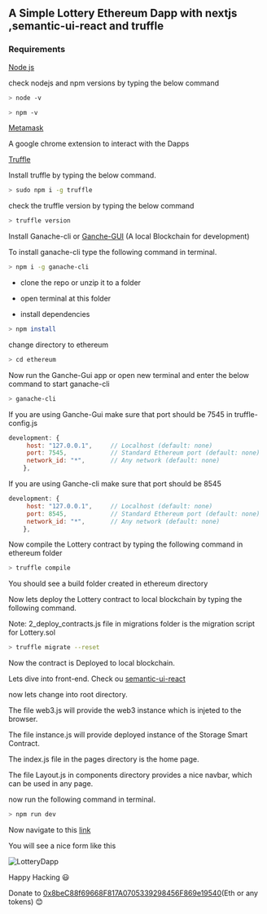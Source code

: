 ## A Simple Lottery Ethereum Dapp with nextjs ,semantic-ui-react and truffle 

### Requirements

[Node js](https://nodejs.org/en/)

check nodejs and npm versions by typing the below command

```bash
> node -v
```
```bash
> npm -v
```
[Metamask](https://chrome.google.com/webstore/detail/metamask/nkbihfbeogaeaoehlefnkodbefgpgknn)

A google chrome extension to interact with the Dapps

[Truffle](https://www.trufflesuite.com/)

Install truffle by typing the below command.

```bash
> sudo npm i -g truffle
```

check the truffle version by typing the below command

```bash
> truffle version
```

Install Ganache-cli or [Ganche-GUI](https://www.trufflesuite.com/ganache) (A local Blockchain for development)

To install ganache-cli type the following command in terminal.

```bash
> npm i -g ganache-cli
```

- clone the repo or unzip it to a folder

- open terminal at this folder

- install dependencies

```bash
> npm install
```

change directory to ethereum

```bash
> cd ethereum
```


Now run the Ganche-Gui app or open new terminal and enter the below command to start ganache-cli

```bash
> ganache-cli
```

If you are using Ganche-Gui make sure that port should be 7545 in truffle-config.js

```js
development: {
     host: "127.0.0.1",     // Localhost (default: none)
     port: 7545,            // Standard Ethereum port (default: none)
     network_id: "*",       // Any network (default: none)
    },
```

If you are using Ganche-cli make sure that port should be 8545

```js
development: {
     host: "127.0.0.1",     // Localhost (default: none)
     port: 8545,            // Standard Ethereum port (default: none)
     network_id: "*",       // Any network (default: none)
    },
```

Now compile the Lottery contract by typing the following command in ethereum folder

```bash
> truffle compile
```
You should see a build folder created in ethereum directory

Now lets deploy the Lottery contract to local blockchain by typing the following command.

Note: 2_deploy_contracts.js file in migrations folder is the migration script for Lottery.sol

```bash
> truffle migrate --reset
```
Now the contract is Deployed to local blockchain.

Lets dive into front-end. Check ou [semantic-ui-react](https://react.semantic-ui.com/)

now lets change into root directory.

The file web3.js will provide the web3 instance which is injeted to the browser.

The file instance.js will provide deployed instance of the Storage Smart Contract.

The index.js file in the pages directory is the home page.

The file Layout.js in components directory provides a nice navbar, which can be used in any page.

now run the following command in terminal.

```bash
> npm run dev
```

Now navigate to this [link](http://localhost:3000/)

You will see a nice form like this

![LotteryDapp](https://drive.google.com/uc?export=view&id=1LJXDNQ2OkMvxgLYrW6TWn-8azBnGNxkI)

Happy Hacking :smiley: 

Donate to [0x8beC88f69668F817A0705339298456F869e19540](https://etherscan.io/address/0x8beC88f69668F817A0705339298456F869e19540)(Eth or any tokens) :blush: 
